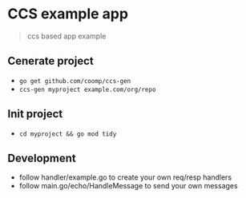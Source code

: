 # CCS example app

> ccs based app example

## Cenerate project

+ `go get github.com/coomp/ccs-gen`
+ `ccs-gen myproject example.com/org/repo`

## Init project

+ `cd myproject && go mod tidy`

## Development

+ follow handler/example.go to create your own req/resp handlers
+ follow main.go/echo/HandleMessage to send your own messages
